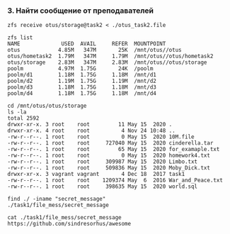 ### 3. Найти сообщение от преподавателей

    zfs receive otus/storage@task2 < ./otus_task2.file 

    zfs list
    NAME             USED  AVAIL     REFER  MOUNTPOINT
    otus            4.85M   347M       25K  /mnt/otus//otus
    otus/hometask2  1.79M   347M     1.79M  /mnt/otus//otus/hometask2
    otus/storage    2.83M   347M     2.83M  /mnt/otus//otus/storage
    poolm           4.97M  1.75G       24K  /poolm
    poolm/d1        1.18M  1.75G     1.18M  /mnt/d1
    poolm/d2        1.19M  1.75G     1.19M  /mnt/d2
    poolm/d3        1.18M  1.75G     1.18M  /mnt/d3
    poolm/d4        1.18M  1.75G     1.18M  /mnt/d4

    cd /mnt/otus/otus/storage
    ls -la
    total 2592
    drwxr-xr-x. 3 root    root         11 May 15  2020 .
    drwxr-xr-x. 4 root    root          4 Nov 24 10:48 ..
    -rw-r--r--. 1 root    root          0 May 15  2020 10M.file
    -rw-r--r--. 1 root    root     727040 May 15  2020 cinderella.tar
    -rw-r--r--. 1 root    root         65 May 15  2020 for_examaple.txt
    -rw-r--r--. 1 root    root          0 May 15  2020 homework4.txt
    -rw-r--r--. 1 root    root     309987 May 15  2020 Limbo.txt
    -rw-r--r--. 1 root    root     509836 May 15  2020 Moby_Dick.txt
    drwxr-xr-x. 3 vagrant vagrant       4 Dec 18  2017 task1
    -rw-r--r--. 1 root    root    1209374 May  6  2016 War_and_Peace.txt
    -rw-r--r--. 1 root    root     398635 May 15  2020 world.sql
    
    find ./ -iname "secret_message"
    ./task1/file_mess/secret_message
    
    cat ./task1/file_mess/secret_message 
    https://github.com/sindresorhus/awesome
